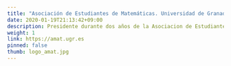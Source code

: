 ```yaml
---
title: "Asociación de Estudiantes de Matemáticas. Universidad de Granada"
date: 2020-01-19T21:13:42+09:00
description: Presidente durante dos años de la Asociacion de Estudiantes de Matemáticas.
weight: 1
link: https://amat.ugr.es
pinned: false
thumb: logo_amat.jpg
---
```


